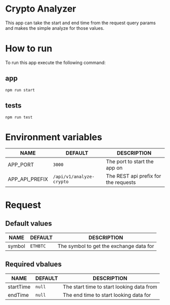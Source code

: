 # Crypto Analyzer

This app can take the start and end time from the request query params and makes the simple analyze for 
those values.

# How to run

To run this app execute the following command:

## app

```shell
npm run start
```

## tests

```shell
npm run test
```

# Environment variables

| NAME           | DEFAULT                  | DESCRIPTION                          |
|----------------|--------------------------|--------------------------------------|
| APP_PORT       | `3000`                   | The port to start the app on         |
| APP_API_PREFIX | `/api/v1/analyze-crypto` | The REST api prefix for the requests |

# Request

## Default values

| NAME   | DEFAULT  | DESCRIPTION                             |
|--------|----------|-----------------------------------------|
| symbol | `ETHBTC` | The symbol to get the exchange data for |

## Required vbalues

| NAME      | DEFAULT | DESCRIPTION                               |
|-----------|---------|-------------------------------------------|
| startTime | `null`  | The start time to start looking data from |
| endTime   | `null`  | The end time to start looking data for    |